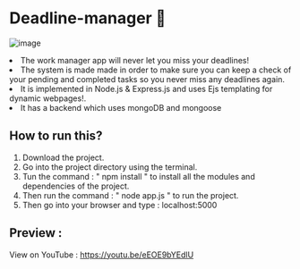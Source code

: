 # Deadline-manager 📝
![image](https://user-images.githubusercontent.com/58136319/166156236-19c54797-c87a-4d27-95bc-e46b6004c013.png)

<li>The work manager app will never let you miss your deadlines!</li>
<li>The system is made made in order to make sure you can keep a check of your pending and completed tasks so you never miss any deadlines again.</li>
<li>It is implemented in Node.js & Express.js and uses Ejs templating for dynamic webpages!.</li>
<li>It has a backend which uses mongoDB and mongoose</li>

## How to run this?

1. Download the project.
2. Go into the project directory using the terminal.
3. Tun the command : " npm install " to install all the modules and dependencies of the project.
4. Then run the command : " node app.js " to run the project.
5. Then go into your browser and type : localhost:5000

## Preview :
View on YouTube : https://youtu.be/eEOE9bYEdlU 
